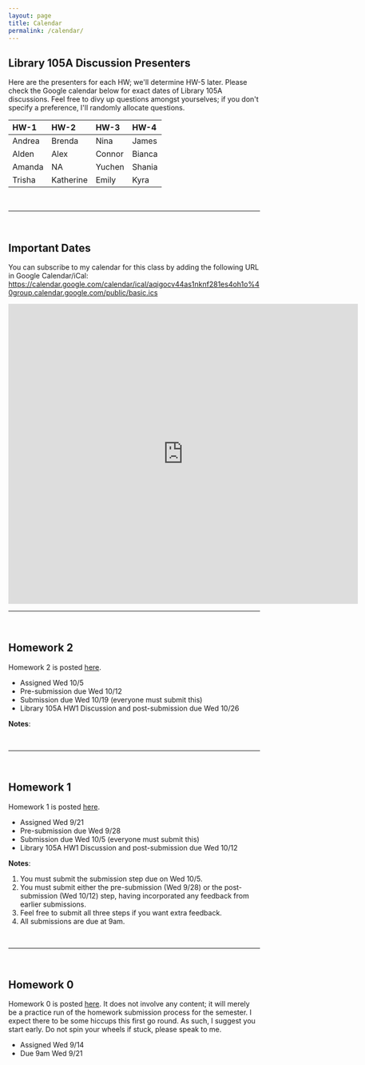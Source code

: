 ```yaml
---
layout: page
title: Calendar
permalink: /calendar/
---
```



## Library 105A Discussion Presenters

Here are the presenters for each HW; we'll determine HW-5 later. Please check
the Google calendar below for exact dates of Library 105A discussions. Feel free
to divy up questions amongst yourselves; if you don't specify a preference, I'll
randomly allocate questions.

|HW-1   |HW-2      |HW-3   |HW-4   |
|:------|:---------|:------|:------|
|Andrea |Brenda    |Nina   |James  |
|Alden  |Alex      |Connor |Bianca |
|Amanda |NA        |Yuchen |Shania |
|Trisha |Katherine |Emily  |Kyra   |





<br>

***

<br>





## Important Dates

You can subscribe to my calendar for this class by adding the following URL in Google Calendar/iCal:
https://calendar.google.com/calendar/ical/aqigocv44as1nknf281es4oh1o%40group.calendar.google.com/public/basic.ics

<iframe src="https://calendar.google.com/calendar/embed?showTitle=0&amp;showDate=0&amp;showPrint=0&amp;showCalendars=0&amp;showTz=0&amp;mode=AGENDA&amp;height=600&amp;wkst=1&amp;bgcolor=%23FFFFFF&amp;src=aqigocv44as1nknf281es4oh1o%40group.calendar.google.com&amp;color=%23853104&amp;ctz=America%2FToronto" style="border-width:0" width="700" height="600" frameborder="0" scrolling="no"></iframe>






<br>

***

<br>




## Homework 2

Homework 2 is posted
[here](https://github.com/2016-09-Middlebury-Data-Science/HW-2).

* Assigned Wed 10/5
* Pre-submission due Wed 10/12
* Submission due Wed 10/19 (everyone must submit this)
* Library 105A HW1 Discussion and post-submission due Wed 10/26

**Notes**:





<br>

***

<br>



## Homework 1

<!--Homework 1 is posted [here](https://github.com/2016-09-Middlebury-Data-Science/HW-1).-->

Homework 1 is posted
[here](https://github.com/2016-09-Middlebury-Data-Science/HW-1).

* Assigned Wed 9/21
* Pre-submission due Wed 9/28
* Submission due Wed 10/5 (everyone must submit this)
* Library 105A HW1 Discussion and post-submission due Wed 10/12
  
**Notes**:

1. You must submit the submission step due on Wed 10/5.
1. You must submit either the pre-submission (Wed 9/28) or the post-submission (Wed 10/12) step, having
incorporated any feedback from earlier submissions.
1. Feel free to submit all three steps if you want extra feedback.
1. All submissions are due at 9am.




<br>

***

<br>



## Homework 0

Homework 0 is posted
[here](https://github.com/2016-09-Middlebury-Data-Science/HW-0). It does not
involve any content; it will merely be a practice run of the homework submission
process for the semester. I expect there to be some hiccups this first go round.
As such, I suggest you start early. Do not spin your wheels if stuck, please speak to me. 

* Assigned Wed 9/14
* Due 9am Wed 9/21
